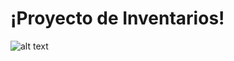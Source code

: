# ¡Proyecto de Inventarios!

![alt text](https://github.com/ricardoa88/Inventarios/blob/master/wiki/sistemas%20inventarios.jpg "Inventarios")



